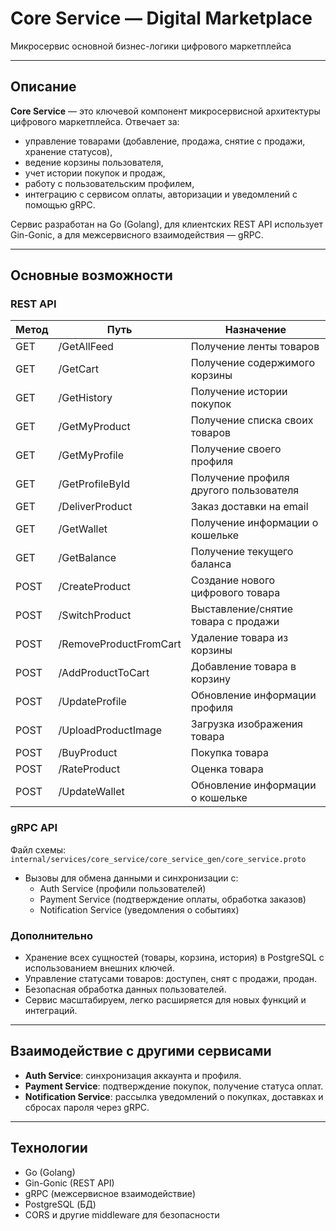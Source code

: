 # Core Service — Digital Marketplace

Микросервис основной бизнес-логики цифрового маркетплейса

---

## Описание

**Core Service** — это ключевой компонент микросервисной архитектуры цифрового маркетплейса. Отвечает за:

- управление товарами (добавление, продажа, снятие с продажи, хранение статусов),
- ведение корзины пользователя,
- учет истории покупок и продаж,
- работу с пользовательским профилем,
- интеграцию с сервисом оплаты, авторизации и уведомлений с помощью gRPC.

Сервис разработан на Go (Golang), для клиентских REST API использует Gin-Gonic, а для межсервисного взаимодействия — gRPC.

---

## Основные возможности

### REST API

| Метод | Путь | Назначение |
|-------|------|------------|
| GET    | /GetAllFeed           | Получение ленты товаров |
| GET    | /GetCart              | Получение содержимого корзины |
| GET    | /GetHistory           | Получение истории покупок |
| GET    | /GetMyProduct         | Получение списка своих товаров |
| GET    | /GetMyProfile         | Получение своего профиля |
| GET    | /GetProfileById       | Получение профиля другого пользователя |
| GET    | /DeliverProduct       | Заказ доставки на email |
| GET    | /GetWallet            | Получение информации о кошельке |
| GET    | /GetBalance           | Получение текущего баланса |
| POST   | /CreateProduct        | Создание нового цифрового товара |
| POST   | /SwitchProduct        | Выставление/снятие товара с продажи |
| POST   | /RemoveProductFromCart| Удаление товара из корзины |
| POST   | /AddProductToCart     | Добавление товара в корзину |
| POST   | /UpdateProfile        | Обновление информации профиля |
| POST   | /UploadProductImage   | Загрузка изображения товара |
| POST   | /BuyProduct           | Покупка товара |
| POST   | /RateProduct          | Оценка товара |
| POST   | /UpdateWallet         | Обновление информации о кошельке |

### gRPC API

Файл схемы:  
`internal/services/core_service/core_service_gen/core_service.proto`

- Вызовы для обмена данными и синхронизации с:
    - Auth Service (профили пользователей)
    - Payment Service (подтверждение оплаты, обработка заказов)
    - Notification Service (уведомления о событиях)

### Дополнительно

- Хранение всех сущностей (товары, корзина, история) в PostgreSQL с использованием внешних ключей.
- Управление статусами товаров: доступен, снят с продажи, продан.
- Безопасная обработка данных пользователей.
- Сервис масштабируем, легко расширяется для новых функций и интеграций.

---

##  Взаимодействие с другими сервисами

- **Auth Service**: синхронизация аккаунта и профиля.
- **Payment Service**: подтверждение покупок, получение статуса оплат.
- **Notification Service**: рассылка уведомлений о покупках, доставках и сбросах пароля через gRPC.

---

## Технологии

- Go (Golang)
- Gin-Gonic (REST API)
- gRPC (межсервисное взаимодействие)
- PostgreSQL (БД)
- CORS и другие middleware для безопасности

